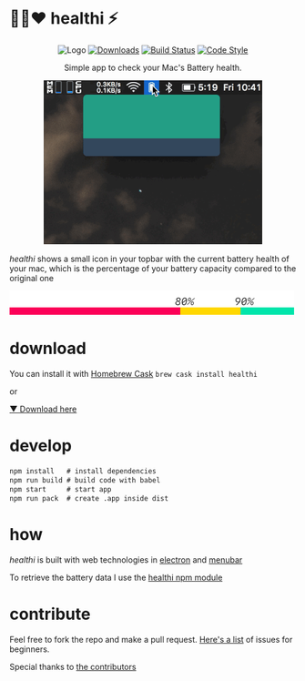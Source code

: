 # 💚💛❤️ healthi ⚡️

<p align="center">
	<img src="https://raw.githubusercontent.com/pablopunk/healthi/master/img/biglogo.png" alt="Logo" />
	<a href="https://github.com/pablopunk/healthi-app#download"><img src="https://img.shields.io/github/downloads/pablopunk/healthi-app/total.svg" alt="Downloads" /></a>
	<a href="https://travis-ci.org/pablopunk/healthi-app"><img src="https://travis-ci.org/pablopunk/healthi-app.svg?branch=master" alt="Build Status" /></a>
	<a href="https://github.com/sindresorhus/xo"><img src="https://img.shields.io/badge/code_style-XO-5ed9c7.svg" alt="Code Style" /></a>
	<p align="center">Simple app to check your Mac's Battery health.</p>
	<p align="center"><img src="https://github.com/pablopunk/art/raw/master/healthi/screenshot.gif" alt="screenshot" /></p>
</p>

_healthi_ shows a small icon in your topbar with the current battery health of your mac, which is the percentage of your battery capacity compared to the original one

![health](https://github.com/pablopunk/art/raw/master/healthi/health.png)

# download

You can install it with [Homebrew Cask](https://caskroom.github.io) `brew cask install healthi`

or

[▼ Download here](https://github.com/pablopunk/healthi/releases/latest)

# develop

```shell
npm install   # install dependencies
npm run build # build code with babel
npm start     # start app
npm run pack  # create .app inside dist
```
# how

_healthi_ is built with web technologies in [electron](http://electron.atom.io) and [menubar](https://github.com/maxogden/menubar)

To retrieve the battery data I use the [healthi npm module](https://github.com/pablopunk/healthi-js)

# contribute

Feel free to fork the repo and make a pull request. [Here's a list](https://github.com/pablopunk/healthi/issues?q=is%3Aissue+is%3Aopen+label%3Abeginner) of issues for beginners.

Special thanks to [the contributors](https://github.com/pablopunk/healthi-app/graphs/contributors)
